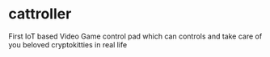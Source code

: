 # cattroller
First IoT based Video Game control pad which can controls and take care of you beloved cryptokitties in real life

